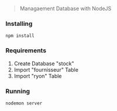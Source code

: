 >Managaement Database with NodeJS

### Installing
```
npm install
```
### Requirements
<ol>
    <li> Create Database "stock" </li>
    <li> Import "fournisseur" Table</li>
    <li> Import "ryon" Table</li>
</ol>

### Running
```
nodemon server
```
